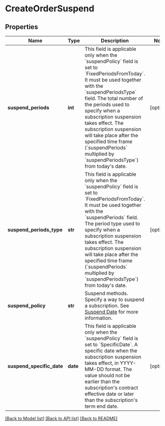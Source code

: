 # CreateOrderSuspend

## Properties
Name | Type | Description | Notes
------------ | ------------- | ------------- | -------------
**suspend_periods** | **int** | This field is applicable only when the &#x60;suspendPolicy&#x60; field is set to &#x60;FixedPeriodsFromToday&#x60;. It must be used together with the &#x60;suspendPeriodsType&#x60; field.   The total number of the periods used to specify when a subscription suspension takes effect. The subscription suspension will take place after the specified time frame (&#x60;suspendPeriods&#x60; multiplied by &#x60;suspendPeriodsType&#x60;) from today&#39;s date.   | [optional] 
**suspend_periods_type** | **str** | This field is applicable only when the &#x60;suspendPolicy&#x60; field is set to &#x60;FixedPeriodsFromToday&#x60;. It must be used together with the &#x60;suspendPeriods&#x60; field.  The period type used to specify when a subscription suspension takes effect. The subscription suspension will take place after the specified time frame (&#x60;suspendPeriods&#x60; multiplied by &#x60;suspendPeriodsType&#x60;) from today&#39;s date.   | [optional] 
**suspend_policy** | **str** | Suspend methods. Specify a way to suspend a subscription. See [Suspend Date](https://knowledgecenter.zuora.com/BC_Subscription_Management/Subscriptions/Suspend_a_Subscription#Suspend_Date) for more information.  | 
**suspend_specific_date** | **date** | This field is applicable only when the &#x60;suspendPolicy&#x60; field is set to &#x60;SpecificDate&#x60;.  A specific date when the subscription suspension takes effect, in YYYY-MM-DD format. The value should not be earlier than the subscription&#39;s contract effective date or later than the subscription&#39;s term end date.  | [optional] 

[[Back to Model list]](../README.md#documentation-for-models) [[Back to API list]](../README.md#documentation-for-api-endpoints) [[Back to README]](../README.md)


